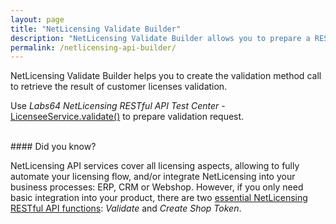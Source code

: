```yaml
---
layout: page
title: "NetLicensing Validate Builder"
description: "NetLicensing Validate Builder allows you to prepare a RESTful API call to retrieve the results of customer licenses validation."
permalink: /netlicensing-api-builder/
---
```


NetLicensing Validate Builder helps you to create the validation method call to retrieve the result of customer licenses validation.

Use *Labs64 NetLicensing RESTful API Test Center* - [LicenseeService.validate()](https://netlicensing.io/NetLicensing-API/#!/Licensee/validateLicensee) to prepare validation request.

<br>
#### Did you know?

NetLicensing API services cover all licensing aspects, allowing to fully automate your licensing flow, and/or integrate NetLicensing into your business processes: ERP, CRM or Webshop.
However, if you only need basic integration into your product, there are two [essential NetLicensing RESTful API functions](https://netlicensing.io/wiki/restful-api#essentials): *Validate* and *Create Shop Token*.
